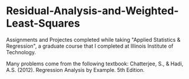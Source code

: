 # Residual-Analysis-and-Weighted-Least-Squares

Assignments and Projectes completed while taking "Applied Statistics &amp; Regression", a graduate course that I completed at Illinois Institute of Technology. 

Many problems come from the following textbook: 
Chatterjee, S., &amp; Hadi, A.S. (2012). Regression Analysis by Example. 5th Edition.
